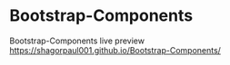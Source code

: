# Bootstrap-Components
Bootstrap-Components
live preview https://shagorpaul001.github.io/Bootstrap-Components/
